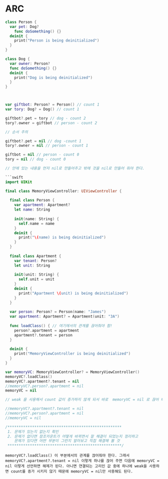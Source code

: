# ARC

```swift
class Person {
  var pet: Dog?
    func doSomething() {}
  deinit {
    print("Person is being deinitialized")
  }
}

class Dog {
  var owner: Person?
  func doSomething() {}
  deinit {
    print("Dog is being deinitialized")
  }
}



var giftbot: Person? = Person() // count 1
var tory: Dog? = Dog() // count 1

giftbot?.pet = tory // dog - count 2
tory?.owner = giftbot // person - count 2

// 순서 주의

giftbot?.pet = nil // dog -count 1
tory?.owner = nil // person - count 1

giftbot = nil // person - count 0
tory = nil // dog - count 0

// 안에 있는 내용을 먼저 nil로 만들어주고 밖에 것을 nil로 만들어 줘야 한다.

```
```swift
```swift
import UIKit

final class MemoryViewController: UIViewController {
  
  final class Person {
    var apartment: Apartment?
    let name: String
    
    init(name: String) {
      self.name = name
    }
    deinit {
      print("\(name) is being deinitialized")
    }
  }
  
  final class Apartment {
    var tenant: Person?
    let unit: String
    
    init(unit: String) {
      self.unit = unit
    }
    deinit {
      print("Apartment \(unit) is being deinitialized")
    }
  }
  
  var person: Person? = Person(name: "James")
  var apartment: Apartment? = Apartment(unit: "3A")
  
  func loadClass() { // 여기에서의 관계를 끊어줘야 함!
    person?.apartment = apartment 
    apartment?.tenant = person
  }
  
  deinit {
    print("MemoryViewController is being deinitialized")
  }
}

var memoryVC: MemoryViewController? = MemoryViewController()
memoryVC?.loadClass()
memoryVC?.apartment?.tenant = nil
//memoryVC?.person?.apartment = nil
memoryVC = nil

// weak 을 사용해서 count 값이 증가하지 않게 되서 바로  memoryVC = nil 로 끊어 버릴 수 있다.

//memoryVC?.apartment?.tenant = nil
//memoryVC?.person?.apartment = nil
//memoryVC = nil

/***************************************************
 1. 문제가 있는지 없는지 확인
 2. 문제가 없다면 참조카운트가 어떻게 바뀌면서 잘 해결이 되었는지 정리하고
    문제가 있다면 어떤 부분이 그런지 알아보고 직접 해결해 볼 것
 ***************************************************/
```
```
memoryVC?.loadClass() 이 부분에서의 관계를 끊어줘야 한다. 그래서 memoryVC?.apartment?.tenant = nil 이렇게 하나를 끊어 주면 다음에 memoryVC = nil 이렇게 선언하면 해제가 된다. 아니면 연결되는 고리인 값 중에 하나에 weak을 사용하면 count를 증가 시키지 않기 때문에 memoryVC = nil만 사용해도 된다.  
```